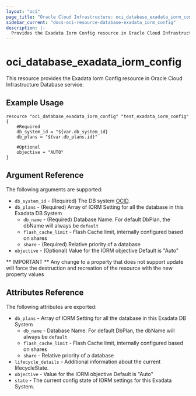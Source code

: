 ```yaml
---
layout: "oci"
page_title: "Oracle Cloud Infrastructure: oci_database_exadata_iorm_config"
sidebar_current: "docs-oci-resource-database-exadata_iorm_config"
description: |-
  Provides the Exadata Iorm Config resource in Oracle Cloud Infrastructure Database service
---
```


# oci_database_exadata_iorm_config
This resource provides the Exadata Iorm Config resource in Oracle Cloud Infrastructure Database service.



## Example Usage

```hcl
resource "oci_database_exadata_iorm_config" "test_exadata_iorm_config" {
	#Required
	db_system_id = "${var.db_system_id}
	db_plans = "${var.db_plans.id}"

	#Optional
	objective = "AUTO"
}
```

## Argument Reference

The following arguments are supported:


* `db_system_id` - (Required) The DB system [OCID](https://docs.cloud.oracle.com/iaas/Content/General/Concepts/identifiers.htm). 
* `db_plans` - (Required) Array of IORM Setting for all the database in this Exadata DB System 
	* `db_name` - (Required) Database Name. For default DbPlan, the dbName will always be `default` 
	* `flash_cache_limit` - Flash Cache limit, internally configured based on shares 
	* `share` - (Required) Relative priority of a database 
* `objective` - (Optional) Value for the IORM objective Default is "Auto" 


** IMPORTANT **
Any change to a property that does not support update will force the destruction and recreation of the resource with the new property values

## Attributes Reference

The following attributes are exported:

* `db_plans` - Array of IORM Setting for all the database in this Exadata DB System 
	* `db_name` - Database Name. For default DbPlan, the dbName will always be `default` 
	* `flash_cache_limit` - Flash Cache limit, internally configured based on shares 
	* `share` - Relative priority of a database 
* `lifecycle_details` - Additional information about the current lifecycleState. 
* `objective` - Value for the IORM objective Default is "Auto" 
* `state` - The current config state of IORM settings for this Exadata System. 

